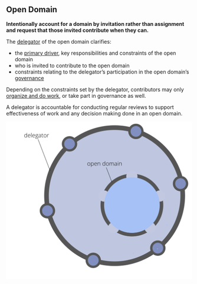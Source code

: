 ## Open Domain


**Intentionally account for a domain by invitation rather than assignment and request that those invited contribute when they can.**

The [delegator](glossary:delegator) of the open domain clarifies:
 
- the [primary driver](glossary:primary-driver), key responsibilities and constraints of the open domain
- who is invited to contribute to the open domain
- constraints relating to the delegator’s participation in the open domain’s [governance](glossary:governance)

Depending on the constraints set by the delegator, contributors may only [organize and do work](glossary:operations), or take part in governance as well.

A delegator is accountable for conducting regular reviews to support effectiveness of work and any decision making done in an open domain. 

![Open Domain](img/structural-patterns/open-domain.png)
